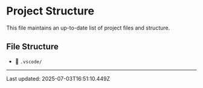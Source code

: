 # Project Structure

This file maintains an up-to-date list of project files and structure.

## File Structure

- 📁 `.vscode/`

---
Last updated: 2025-07-03T16:51:10.449Z
